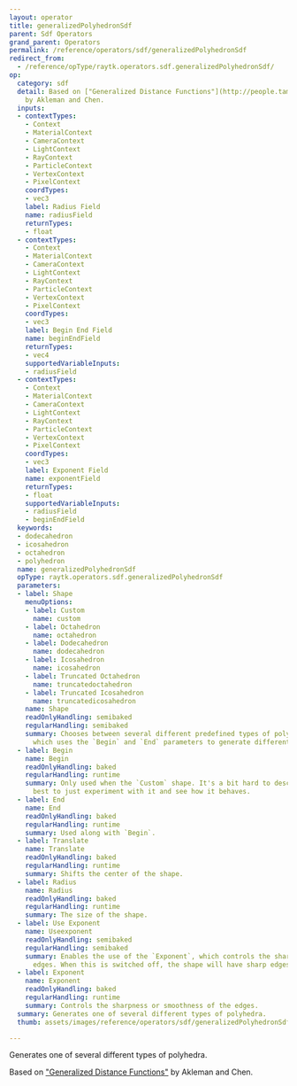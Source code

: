 ```yaml
---
layout: operator
title: generalizedPolyhedronSdf
parent: Sdf Operators
grand_parent: Operators
permalink: /reference/operators/sdf/generalizedPolyhedronSdf
redirect_from:
  - /reference/opType/raytk.operators.sdf.generalizedPolyhedronSdf/
op:
  category: sdf
  detail: Based on ["Generalized Distance Functions"](http://people.tamu.edu/~ergun/research/implicitmodeling/papers/sm99.pdf)
    by Akleman and Chen.
  inputs:
  - contextTypes:
    - Context
    - MaterialContext
    - CameraContext
    - LightContext
    - RayContext
    - ParticleContext
    - VertexContext
    - PixelContext
    coordTypes:
    - vec3
    label: Radius Field
    name: radiusField
    returnTypes:
    - float
  - contextTypes:
    - Context
    - MaterialContext
    - CameraContext
    - LightContext
    - RayContext
    - ParticleContext
    - VertexContext
    - PixelContext
    coordTypes:
    - vec3
    label: Begin End Field
    name: beginEndField
    returnTypes:
    - vec4
    supportedVariableInputs:
    - radiusField
  - contextTypes:
    - Context
    - MaterialContext
    - CameraContext
    - LightContext
    - RayContext
    - ParticleContext
    - VertexContext
    - PixelContext
    coordTypes:
    - vec3
    label: Exponent Field
    name: exponentField
    returnTypes:
    - float
    supportedVariableInputs:
    - radiusField
    - beginEndField
  keywords:
  - dodecahedron
  - icosahedron
  - octahedron
  - polyhedron
  name: generalizedPolyhedronSdf
  opType: raytk.operators.sdf.generalizedPolyhedronSdf
  parameters:
  - label: Shape
    menuOptions:
    - label: Custom
      name: custom
    - label: Octahedron
      name: octahedron
    - label: Dodecahedron
      name: dodecahedron
    - label: Icosahedron
      name: icosahedron
    - label: Truncated Octahedron
      name: truncatedoctahedron
    - label: Truncated Icosahedron
      name: truncatedicosahedron
    name: Shape
    readOnlyHandling: semibaked
    regularHandling: semibaked
    summary: Chooses between several different predefined types of polyhedra, or `Custom`,
      which uses the `Begin` and `End` parameters to generate different shapes.
  - label: Begin
    name: Begin
    readOnlyHandling: baked
    regularHandling: runtime
    summary: Only used when the `Custom` shape. It's a bit hard to describe, so it's
      best to just experiment with it and see how it behaves.
  - label: End
    name: End
    readOnlyHandling: baked
    regularHandling: runtime
    summary: Used along with `Begin`.
  - label: Translate
    name: Translate
    readOnlyHandling: baked
    regularHandling: runtime
    summary: Shifts the center of the shape.
  - label: Radius
    name: Radius
    readOnlyHandling: baked
    regularHandling: runtime
    summary: The size of the shape.
  - label: Use Exponent
    name: Useexponent
    readOnlyHandling: semibaked
    regularHandling: semibaked
    summary: Enables the use of the `Exponent`, which controls the sharpness of the
      edges. When this is switched off, the shape will have sharp edges.
  - label: Exponent
    name: Exponent
    readOnlyHandling: baked
    regularHandling: runtime
    summary: Controls the sharpness or smoothness of the edges.
  summary: Generates one of several different types of polyhedra.
  thumb: assets/images/reference/operators/sdf/generalizedPolyhedronSdf_thumb.png

---
```



Generates one of several different types of polyhedra.

Based on ["Generalized Distance Functions"](http://people.tamu.edu/~ergun/research/implicitmodeling/papers/sm99.pdf) by Akleman and Chen.